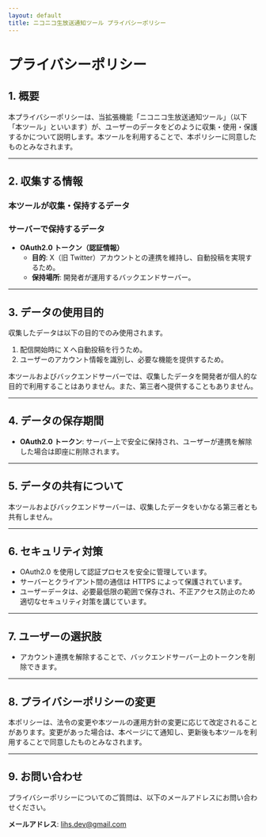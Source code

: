 ```yaml
---
layout: default
title: ニコニコ生放送通知ツール プライバシーポリシー
---
```


# プライバシーポリシー

## 1. 概要

本プライバシーポリシーは、当拡張機能「ニコニコ生放送通知ツール」（以下「本ツール」といいます）が、ユーザーのデータをどのように収集・使用・保護するかについて説明します。本ツールを利用することで、本ポリシーに同意したものとみなされます。

---

## 2. 収集する情報

### 本ツールが収集・保持するデータ

### サーバーで保持するデータ

- **OAuth2.0 トークン（認証情報）**
  - **目的**: X（旧 Twitter）アカウントとの連携を維持し、自動投稿を実現するため。
  - **保持場所**: 開発者が運用するバックエンドサーバー。

---

## 3. データの使用目的

収集したデータは以下の目的でのみ使用されます。

1. 配信開始時に X へ自動投稿を行うため。
2. ユーザーのアカウント情報を識別し、必要な機能を提供するため。

本ツールおよびバックエンドサーバーでは、収集したデータを開発者が個人的な目的で利用することはありません。また、第三者へ提供することもありません。

---

## 4. データの保存期間

- **OAuth2.0 トークン**: サーバー上で安全に保持され、ユーザーが連携を解除した場合は即座に削除されます。

---

## 5. データの共有について

本ツールおよびバックエンドサーバーは、収集したデータをいかなる第三者とも共有しません。

---

## 6. セキュリティ対策

- OAuth2.0 を使用して認証プロセスを安全に管理しています。
- サーバーとクライアント間の通信は HTTPS によって保護されています。
- ユーザーデータは、必要最低限の範囲で保存され、不正アクセス防止のため適切なセキュリティ対策を講じています。

---

## 7. ユーザーの選択肢

- アカウント連携を解除することで、バックエンドサーバー上のトークンを削除できます。

---

## 8. プライバシーポリシーの変更

本ポリシーは、法令の変更や本ツールの運用方針の変更に応じて改定されることがあります。変更があった場合は、本ページにて通知し、更新後も本ツールを利用することで同意したものとみなされます。

---

## 9. お問い合わせ

プライバシーポリシーについてのご質問は、以下のメールアドレスにお問い合わせください。

**メールアドレス**: lihs.dev@gmail.com

